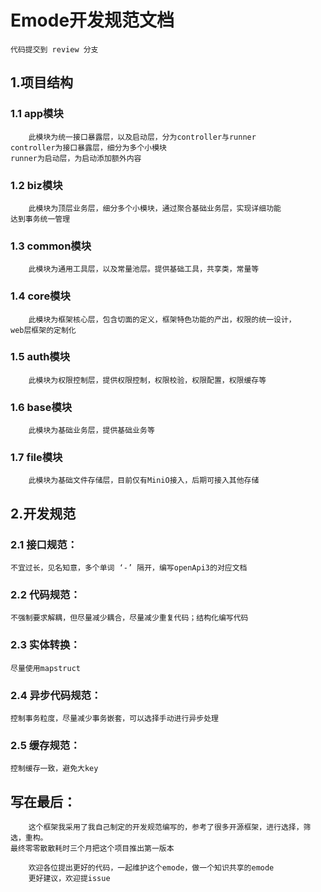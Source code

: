 # Emode开发规范文档

```angular2html
代码提交到 review 分支
```

## 1.项目结构

### 1.1 app模块

```angular2html
    此模块为统一接口暴露层，以及启动层，分为controller与runner
controller为接口暴露层，细分为多个小模块
runner为启动层，为启动添加额外内容
```

### 1.2 biz模块

```angular2html
    此模块为顶层业务层，细分多个小模块，通过聚合基础业务层，实现详细功能
达到事务统一管理
```

### 1.3 common模块

```angular2html
    此模块为通用工具层，以及常量池层。提供基础工具，共享类，常量等
```

### 1.4 core模块

```angular2html
    此模块为框架核心层，包含切面的定义，框架特色功能的产出，权限的统一设计，
web层框架的定制化
```

### 1.5 auth模块

```angular2html
    此模块为权限控制层，提供权限控制，权限校验，权限配置，权限缓存等
```

### 1.6 base模块

```angular2html
    此模块为基础业务层，提供基础业务等
```

### 1.7 file模块

```angular2html
    此模块为基础文件存储层，目前仅有MiniO接入，后期可接入其他存储
```

## 2.开发规范

### 2.1 接口规范：

```angular2html
不宜过长，见名知意，多个单词 ‘-’ 隔开，编写openApi3的对应文档
```
### 2.2 代码规范：

```angular2html
不强制要求解耦，但尽量减少耦合，尽量减少重复代码；结构化编写代码
```

### 2.3 实体转换：

```angular2html
尽量使用mapstruct
```

### 2.4 异步代码规范：

```angular2html
控制事务粒度，尽量减少事务嵌套，可以选择手动进行异步处理
```

### 2.5 缓存规范：

```angular2html
控制缓存一致，避免大key
```

## 写在最后：
```angular2html
    这个框架我采用了我自己制定的开发规范编写的，参考了很多开源框架，进行选择，筛选，重构。
最终零零散散耗时三个月把这个项目推出第一版本

    欢迎各位提出更好的代码，一起维护这个emode，做一个知识共享的emode
    更好建议，欢迎提issue
```